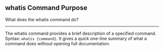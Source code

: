 ## whatis Command Purpose

What does the whatis command do?

---

The whatis command provides a brief description of a specified command. Syntax: `whatis {command}`. It gives a quick one-line summary of what a command does without opening full documentation.

